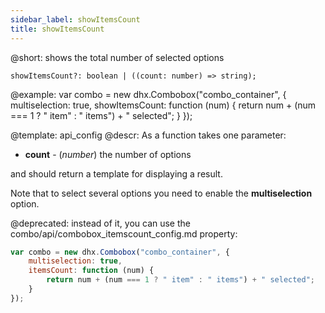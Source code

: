 ```yaml
---
sidebar_label: showItemsCount
title: showItemsCount
---          
```


@short: shows the total number of selected options

```tododeprecated
showItemsCount?: boolean | ((count: number) => string);
```

@example: 
var combo = new dhx.Combobox("combo_container", {
    multiselection: true,
    showItemsCount: function (num) {
        return num + (num === 1 ? " item" : " items") + " selected";
    }
});


@template:	api_config
@descr: 
As a function takes one parameter:

- **count** - (*number*) the number of options

and should return a template for displaying a result.

Note that to select several options you need to enable the **multiselection** option.

@deprecated: instead of it, you can use the combo/api/combobox_itemscount_config.md property:

~~~js
var combo = new dhx.Combobox("combo_container", {
    multiselection: true,
    itemsCount: function (num) {
        return num + (num === 1 ? " item" : " items") + " selected";
    }
});
~~~
